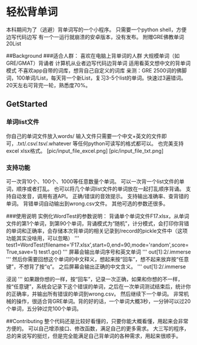 # 轻松背单词
本科期间为了（逃避）背单词写的一个小程序。
只需要一个python shell，方便边写代码边写
有一个一运行就崩溃的安卓版本，没有发布。
附赠GRE佛教单词 20List

##Background
###适合人群：
喜欢在电脑上背单词的人群
大规模单词（如GRE/GMAT）背诵者
计算机从业者边写代码边背单词
适用看英文想中文的背单词模式
不喜欢app自带的词库，想背自己自定义的词库
亲测：GRE 2500词的佛脚词，100单词/List，每天背一个新List，复习3-5个list的单词。快速过3遍错词。20天左右可背完一轮，熟悉度70%。

## GetStarted
### 单词list文件
你自己的单词文件放入words/
输入文件只需要一个中文+英文的文件即可，.txt/.csv/.tsv/.whatever 等任何python可读写的格式都可以。
也完美支持excel xlsx格式。
[pic/input_file_excel.png]
[pic/input_file_txt.png]

### 支持功能
可一次背10个、100个、1000等任意数量个单词。
可以一次背一个list文件的单词，顺序或者打乱。
也可以将几个单词list文件的单词放在一起打乱顺序背诵。
支持自动发音，调用有道API。
正确/错误的音效提示。
支持输出准确率、查背错的单词。
背错单词自动输出到wrong.csv文件。
其他可选的参数还很多。

###使用说明
实例化WordTest的参数说明：
背诵单个单词文件F17.xlsx，从单词文件的第1个单词，到第90个单词，背诵模式为“随机”，计分模式，会打印你背错的单词和正确率，会存储本次背单词的相关记录到/record的pickle文件中（这项功能其实没啥用，可以忽略）
'''
test1=WordTest(filename='F17.xlsx',start=0,end=90,mode='random',score=True,save=1)
test1.go()
'''
屏幕会输出单词序号和英文单词
'''
out[1]:2/.immerse
'''
然后你需要回想这个单词的中文释义，想起来按“回车”，想不起来放弃按“任意键”，不想背了按“q”。
之后屏幕会输出正确的中文含义。
'''
out[1]:2/.immerse

浸润
'''
如果跟你想的一样，按“回车”，记录一次正确，如果和你想的不一样，按“任意键”，系统会记录下这个错误的单词，之后在一次单词测试结束后，统计你的正确率，并输出所有错误的单词到wrong.csv。
然后继续下一个单词。
非常机械的操作，很适合背GRE单词。背的好的话，一个单词大概3秒，一分钟可以过20个单词，五分钟过完100个单词。

##Contributing
整个代码还是比较好看懂的，只要你能大概看懂，用起来会非常方便的。
可以自己增添接口、修改函数，满足自己的更多需求。
大三写的程序，总的来说写的挺烂，但是完全能满足自己背单词的各种需求，用起来很顺手。